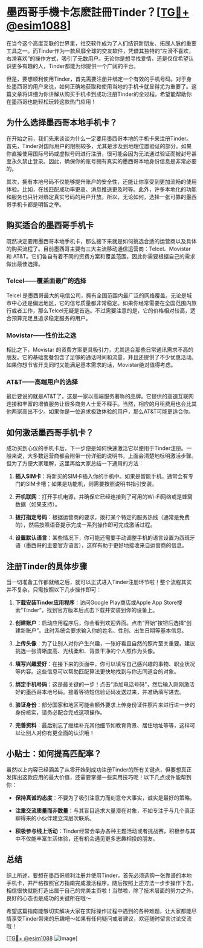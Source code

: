 # 墨西哥手機卡怎麽註冊Tinder？[[TG💪+ @esim1088](https://t.me/s/esim1088)]

在当今这个高度互联的世界里，社交软件成为了人们结识新朋友、拓展人脉的重要工具之一。而Tinder作为一款风靡全球的交友软件，凭借其独特的“左滑不喜欢，右滑喜欢”的操作方式，吸引了无数用户。无论你是想寻找爱情，还是仅仅希望认识更多有趣的人，Tinder都能为你提供一个广阔的平台。

但是，要想顺利使用Tinder，首先需要注册并绑定一个有效的手机号码。对于身处墨西哥的用户来说，如何正确地获取和使用当地的手机卡就显得尤为重要了。这篇文章将详细为你讲解从购买手机卡到成功注册Tinder的全过程，希望能帮助你在墨西哥也能轻松玩转这款热门应用！

## 为什么选择墨西哥本地手机卡？

在开始之前，我们先来谈谈为什么一定要用墨西哥本地的手机卡来注册Tinder。首先，Tinder对国际用户的限制较多，尤其是涉及到地理位置验证的部分。如果你直接使用国际号码或虚拟号码进行注册，很可能会因为无法通过验证而被封号甚至永久禁止登录。因此，确保你的账号拥有真实的墨西哥本地身份信息是非常必要的。

其次，拥有本地号码不仅能够提升账户的安全性，还能让你享受到更加流畅的使用体验。比如，在线匹配成功率更高、消息推送更及时等。此外，许多本地化的功能和服务也只针对绑定真实号码的用户开放。所以，无论如何，选择一张可靠的墨西哥手机卡都是明智之举。

## 购买适合的墨西哥手机卡

既然决定要用墨西哥本地手机卡，那么接下来就是如何挑选合适的运营商以及具体的购买流程了。目前墨西哥主要有三大主流移动通信运营商：Telcel、Movistar 和 AT&T。它们各自有着不同的资费方案和覆盖范围，因此你需要根据自己的需求做出最佳选择。

### Telcel——覆盖面最广的选择

Telcel 是墨西哥最大的电信公司，拥有全国范围内最广泛的网络覆盖。无论是城市中心还是偏远地区，它的信号质量都非常稳定。如果你经常需要在全国范围内旅行或者工作，那么Telcel无疑是首选。不过需要注意的是，它的价格相对较高，适合预算充足且追求稳定服务的用户。

### Movistar——性价比之选

相比之下，Movistar 的资费方案更具吸引力，尤其适合那些日常通讯需求不高的朋友。它的基础套餐包含了足够的通话时间和流量，并且还提供了不少优惠活动。如果你想节省开支同时又能满足基本需求的话，Movistar绝对值得考虑。

### AT&T——高端用户的选择

最后要说的就是AT&T了，这是一家以高端服务著称的品牌。它提供的高速互联网连接和丰富的增值服务让很多商务人士爱不释手。当然，相应的月租费用也会比其他两家高出不少。如果你是一位追求极致体验的用户，那么AT&T可能更适合你。

## 如何激活墨西哥手机卡？

成功买到心仪的手机卡后，下一步便是如何快速激活它以便用于Tinder注册。一般来说，大多数运营商都会附带一份详细的说明书，上面会清楚地标明激活步骤。但为了方便大家理解，这里再给大家总结一下通用的方法：

1. **插入SIM卡**：将新买的SIM卡插入你的手机中。如果是智能手机，通常会有专门的SIM卡槽；如果是功能机，则需要按照说明书指引安装。
   
2. **开机联网**：打开手机电源，并确保它已经连接到了可用的Wi-Fi网络或是蜂窝数据（如果支持）。
   
3. **拨打指定号码**：根据运营商的要求，拨打某个特定的服务热线（通常是免费的），然后按照语音提示完成一系列操作即可完成激活过程。

4. **设置默认语言**：某些情况下，你可能还需要手动调整手机的语言设置为西班牙语（墨西哥的主要官方语言），这样有助于更好地接收来自运营商的信息。

## 注册Tinder的具体步骤

当一切准备工作都就绪之后，就可以正式进入Tinder注册环节啦！整个流程其实并不复杂，只需按照以下几步操作即可：

1. **下载安装Tinder应用程序**：访问Google Play商店或Apple App Store搜索“Tinder”，找到官方版本后点击下载并安装到你的设备上。
   
2. **创建账户**：启动应用程序后，你会看到欢迎界面。点击“开始”按钮后选择“创建新账户”。此时系统会要求输入你的姓名、性别、出生日期等基本信息。

3. **上传头像**：为了让别人对你产生兴趣，一张好看且自然的照片至关重要。建议挑选一张清晰度高、光线柔和、背景干净的个人照作为头像。

4. **填写兴趣爱好**：在接下来的页面中，你可以填写自己感兴趣的事物、职业状况等内容。这些信息可以帮助匹配算法更快地找到与你志同道合的对象。

5. **绑定手机号码**：这是最关键的一步！点击“添加电话号码”，然后输入刚刚激活好的墨西哥本地号码。接着等待短信验证码发送过来，并准确填写进去。

6. **验证身份**：部分国家和地区可能会额外要求上传身份证件照片来进行进一步的身份核实，请务必配合完成这项操作。

7. **完善资料**：最后别忘了继续补充其他细节如教育背景、居住地址等等，这样可以让别人对你有更全面的认识哦！

## 小贴士：如何提高匹配率？

虽然以上内容已经涵盖了从零开始到成功注册Tinder的所有关键点，但要想真正发挥出这款应用的最大价值，还需要掌握一些实用技巧呢！以下几点或许能帮到你：

- **保持真诚的态度**：不要为了吸引注意力而刻意夸大事实，诚实是最好的策略。
  
- **注重交流质量而非数量**：与其盲目追求大量潜在对象，不如专注于与几个真正聊得来的小伙伴建立深层次联系。
  
- **积极参与线上活动**：Tinder经常会举办各种主题活动或者挑战赛，积极参与其中不仅能丰富生活体验，还有机会遇见更多志趣相投的朋友。

## 总结

综上所述，要想在墨西哥顺利注册并使用Tinder，首先必须选购一张靠谱的本地手机卡，并严格按照官方指南完成激活程序。随后按照上述方法一步步操作下去，相信很快就能打造出属于自己的完美主页啦！当然啦，除了技术层面的努力之外，良好的心态也是成功的关键所在哦～

希望这篇指南能够切实解决大家在实际操作过程中遇到的各种难题，让大家都能尽情享受Tinder带来的乐趣吧～如果有任何疑问或者建议，欢迎随时留言讨论交流哦！

[[TG💪+ @esim1088](https://t.me/s/esim1088) ![Image](https://i.postimg.cc/4NQfJmqS/Snipaste-2025-05-13-00-14-12.png)]